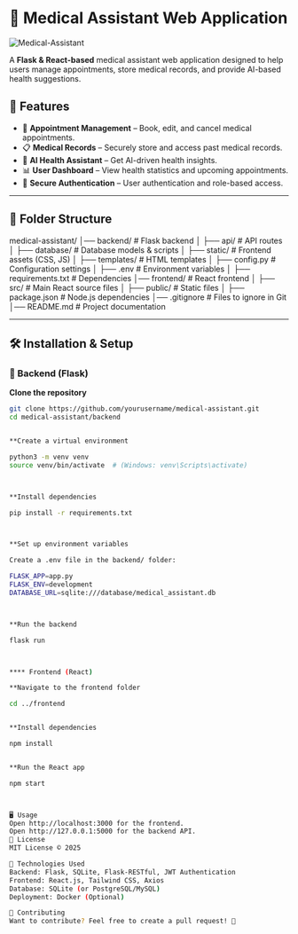 # 🏥 Medical Assistant Web Application
![Medical-Assistant](https://i.ibb.co/kgqvBJhk/mediass.png)


A **Flask & React-based** medical assistant web application designed to help users manage appointments, store medical records, and provide AI-based health suggestions.

## 🚀 Features
- 🏥 **Appointment Management** – Book, edit, and cancel medical appointments.
- 📋 **Medical Records** – Securely store and access past medical records.
- 🤖 **AI Health Assistant** – Get AI-driven health insights.
- 📊 **User Dashboard** – View health statistics and upcoming appointments.
- 🔐 **Secure Authentication** – User authentication and role-based access.

---

## 📂 Folder Structure

medical-assistant/ │── backend/ # Flask backend │ ├── api/ # API routes │ ├── database/ # Database models & scripts │ ├── static/ # Frontend assets (CSS, JS) │ ├── templates/ # HTML templates │ ├── config.py # Configuration settings │ ├── .env # Environment variables │ ├── requirements.txt # Dependencies │── frontend/ # React frontend │ ├── src/ # Main React source files │ ├── public/ # Static files │ ├── package.json # Node.js dependencies │── .gitignore # Files to ignore in Git │── README.md # Project documentation


---

## 🛠️ Installation & Setup

### 🔹 Backend (Flask)
**Clone the repository**  
   ```sh
   git clone https://github.com/yourusername/medical-assistant.git
   cd medical-assistant/backend


**Create a virtual environment

python3 -m venv venv
source venv/bin/activate  # (Windows: venv\Scripts\activate)



**Install dependencies

pip install -r requirements.txt



**Set up environment variables

Create a .env file in the backend/ folder:

FLASK_APP=app.py
FLASK_ENV=development
DATABASE_URL=sqlite:///database/medical_assistant.db



**Run the backend

flask run



**** Frontend (React)

**Navigate to the frontend folder

cd ../frontend


**Install dependencies

npm install


**Run the React app

npm start



🖥️ Usage
Open http://localhost:3000 for the frontend.
Open http://127.0.0.1:5000 for the backend API.
📜 License
MIT License © 2025 

📌 Technologies Used
Backend: Flask, SQLite, Flask-RESTful, JWT Authentication
Frontend: React.js, Tailwind CSS, Axios
Database: SQLite (or PostgreSQL/MySQL)
Deployment: Docker (Optional)

🤝 Contributing
Want to contribute? Feel free to create a pull request! 🚀
